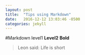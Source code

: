 ```yaml
---
layout: post
title:  "Tips using Markdown"
date:   2016-12-12 13:03:46 -0500
categories: jekyll 
---
```

#Markdown level1
**Level2**
__Bold__
>Leon said: Life is short